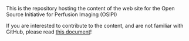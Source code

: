 This is the repository hosting the content of the web site for the Open Source Initiative for Perfusion Imaging (OSIPI)

If you are interested to contribute to the content, and are not familiar with GitHub, please read [this document](https://docs.google.com/document/d/1cJV7rnJEzPXu_hyDiw8PEZtw27N1jthtuWXPynBpjmk/edit)!
